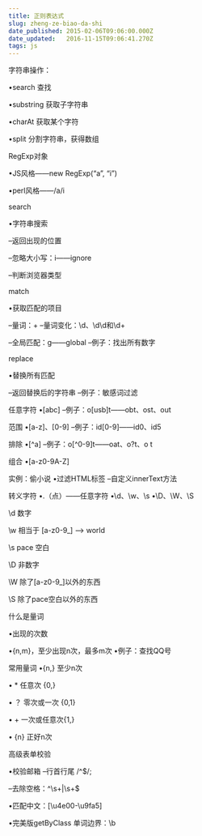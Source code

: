 ```yaml
---
title: 正则表达式
slug: zheng-ze-biao-da-shi
date_published: 2015-02-06T09:06:00.000Z
date_updated:   2016-11-15T09:06:41.270Z
tags: js
---
```


字符串操作：

•search 查找

•substring 获取子字符串

•charAt 获取某个字符

•split 分割字符串，获得数组

RegExp对象

•JS风格——new RegExp(“a”, “i”)

•perl风格——/a/i

search

•字符串搜索

–返回出现的位置

–忽略大小写：i——ignore

–判断浏览器类型

match

•获取匹配的项目

–量词：+ –量词变化：\d、\d\d和\d+

–全局匹配：g——global –例子：找出所有数字

replace

•替换所有匹配

–返回替换后的字符串 –例子：敏感词过滤

任意字符 •[abc] –例子：o[usb]t——obt、ost、out

范围 •[a-z]、[0-9] –例子：id[0-9]——id0、id5

排除 •[^a] –例子：o[^0-9]t——oat、o?t、o t

组合 •[a-z0-9A-Z]

实例：偷小说 •过滤HTML标签 –自定义innerText方法

转义字符 •.（点）——任意字符 •\d、\w、\s •\D、\W、\S

\d 数字

\w 相当于 [a-z0-9_] –> world

\s pace 空白

\D 非数字

\W 除了[a-z0-9_]以外的东西

\S 除了pace空白以外的东西

什么是量词

•出现的次数

•{n,m}，至少出现n次，最多m次 •例子：查找QQ号

常用量词 •{n,} 至少n次

• * 任意次 {0,}

• ？ 零次或一次 {0,1}

• + 一次或任意次{1,}

• {n} 正好n次

高级表单校验

•校验邮箱 –行首行尾 /^$/;

–去除空格：^\s+|\s+$

•匹配中文：[\u4e00-\u9fa5]

•完美版getByClass 单词边界：\b

